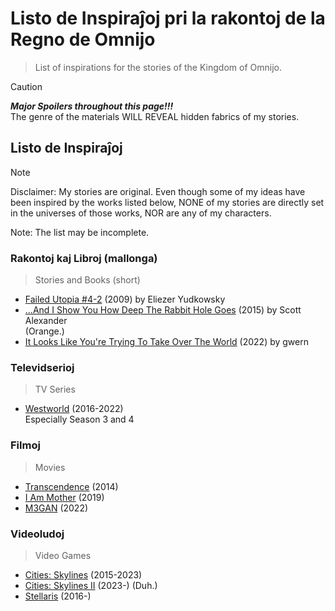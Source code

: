 <!-- -*- coding: utf-8 -*- -->

Listo de Inspiraĵoj pri la rakontoj de la Regno de Omnijo
===============================================================================

> List of inspirations for the stories of the Kingdom of Omnijo.

> [!CAUTION]
> ***Major Spoilers throughout this page!!!***  
> The genre of the materials WILL REVEAL
> hidden fabrics of my stories.

Listo de Inspiraĵoj
-------------------------------------------------------------------------------

> [!NOTE]
> Disclaimer:
> My stories are original.
> Even though some of my ideas have been inspired by the works listed below,
> NONE of my stories are directly set in the universes of those works,
> NOR are any of my characters.

Note: The list may be incomplete.

### Rakontoj kaj Libroj (mallonga)

> Stories and Books (short)

- [Failed Utopia #4-2](https://www.lesswrong.com/posts/ctpkTaqTKbmm6uRgC/failed-utopia-4-2) (2009) by Eliezer Yudkowsky
- […And I Show You How Deep The Rabbit Hole Goes](https://slatestarcodex.com/2015/06/02/and-i-show-you-how-deep-the-rabbit-hole-goes/) (2015) by Scott Alexander  
  (Orange.)
- [It Looks Like You're Trying To Take Over The World](https://gwern.net/fiction/clippy) (2022) by gwern

### Televidserioj

> TV Series

- [Westworld](https://www.imdb.com/title/tt0475784) (2016-2022)  
  Especially Season 3 and 4

### Filmoj

> Movies

- [Transcendence](https://www.imdb.com/title/tt2209764) (2014)
- [I Am Mother](https://www.imdb.com/title/tt6292852) (2019)
- [M3GAN](https://www.imdb.com/title/tt8760708) (2022)

### Videoludoj

> Video Games

- [Cities: Skylines](https://store.steampowered.com/app/255710/Cities_Skylines/) (2015-2023)
- [Cities: Skylines II](https://store.steampowered.com/app/949230/Cities_Skylines_II/) (2023-) (Duh.)
- [Stellaris](https://store.steampowered.com/app/281990/Stellaris/) (2016-)
